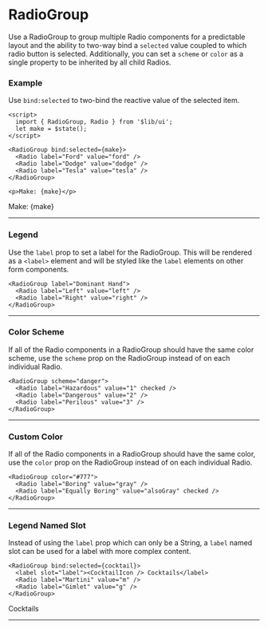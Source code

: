 <script>
	import { Radio, RadioGroup } from '$lib/ui';
  import Tables from './Tables.svelte';
  import { Martini } from 'lucide-svelte';

  let make = $state();
  let hand = $state();
  let level = $state();
  let color = $state();
  let cocktail = $state();
</script>

# RadioGroup

Use a RadioGroup to group multiple Radio components for a predictable layout and the ability to two-way bind a
`selected` value coupled to which radio button is selected. Additionally, you can  set a `scheme` or `color` as a single
property to be inherited by all child Radios.

### Example

Use `bind:selected` to two-bind the reactive value of the selected item.

```svelte
<script>
  import { RadioGroup, Radio } from '$lib/ui';
  let make = $state();
</script>

<RadioGroup bind:selected={make}>
  <Radio label="Ford" value="ford" />
  <Radio label="Dodge" value="dodge" />
  <Radio label="Tesla" value="tesla" />
</RadioGroup>

<p>Make: {make}</p>
```
<RadioGroup bind:selected={make}>
  <Radio label="Ford" value="ford" />
  <Radio label="Dodge" value="dodge" />
  <Radio label="Tesla" value="tesla" />
</RadioGroup>

<p>Make: {make}</p>

---

### Legend

Use the `label` prop to set a label for the RadioGroup. This will be rendered as a `<label>` element and will be
styled like the `label` elements on other form components.

```svelte
<RadioGroup label="Dominant Hand">
  <Radio label="Left" value="left" />
  <Radio label="Right" value="right" />
</RadioGroup>
```
<RadioGroup label="Dominant Hand">
  <Radio label="Left" value="left" />
  <Radio label="Right" value="right" />
</RadioGroup>

---

### Color Scheme

If all of the Radio components in a RadioGroup should have the same color scheme, use the `scheme` prop on the
RadioGroup instead of on each individual Radio.

```svelte
<RadioGroup scheme="danger">
  <Radio label="Hazardous" value="1" checked />
  <Radio label="Dangerous" value="2" />
  <Radio label="Perilous" value="3" />
</RadioGroup>
```
<RadioGroup scheme="danger">
  <Radio label="Hazardous" value="1" checked />
  <Radio label="Dangerous" value="2" />
  <Radio label="Perilous" value="3" />
</RadioGroup>

---

### Custom Color

If all of the Radio components in a RadioGroup should have the same color, use the `color` prop on the
RadioGroup instead of on each individual Radio.

```svelte
<RadioGroup color="#777">
  <Radio label="Boring" value="gray" />
  <Radio label="Equally Boring" value="alsoGray" checked />
</RadioGroup>
```
<RadioGroup color="#777">
  <Radio label="Boring" value="gray" />
  <Radio label="Equally Boring" value="alsoGray" checked />
</RadioGroup>

---

### Legend Named Slot

Instead of using the `label` prop which can only be a String, a `label` named slot can be used for a label with more
complex content.

```svelte
<RadioGroup bind:selected={cocktail}>
  <label slot="label"><CocktailIcon /> Cocktails</label>
  <Radio label="Martini" value="m" />
  <Radio label="Gimlet" value="g" />
</RadioGroup>
```
<RadioGroup bind:selected={cocktail}>
  <label slot="label" class="flex items-center pb-2"><Martini size={20} /> Cocktails</label>
  <Radio label="Martini" value="m" />
  <Radio label="Gimlet" value="g" />
</RadioGroup>

---
<Tables />